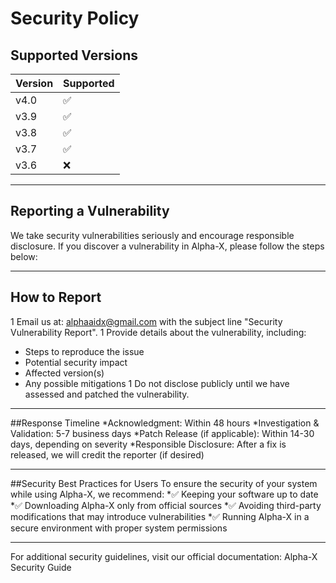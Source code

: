 # Security Policy

## Supported Versions

| Version | Supported          |
| ------- | ------------------ |
| v4.0   | :white_check_mark: |
| v3.9   | :white_check_mark: |
| v3.8   | :white_check_mark: |
| v3.7   | :white_check_mark: |
| v3.6   | :x:                |
***
## Reporting a Vulnerability
We take security vulnerabilities seriously and encourage responsible disclosure. If you discover a vulnerability in Alpha-X, please follow the steps below:
***
## How to Report
1 Email us at: alphaaidx@gmail.com with the subject line "Security Vulnerability Report".
1 Provide details about the vulnerability, including:
* Steps to reproduce the issue
* Potential security impact
* Affected version(s)
* Any possible mitigations
1 Do not disclose publicly until we have assessed and patched the vulnerability.
***
##Response Timeline
*Acknowledgment: Within 48 hours
*Investigation & Validation: 5-7 business days
*Patch Release (if applicable): Within 14-30 days, depending on severity
*Responsible Disclosure: After a fix is released, we will credit the reporter (if desired)

***

##Security Best Practices for Users
To ensure the security of your system while using Alpha-X, we recommend:
*✅ Keeping your software up to date
*✅ Downloading Alpha-X only from official sources
*✅ Avoiding third-party modifications that may introduce vulnerabilities
*✅ Running Alpha-X in a secure environment with proper system permissions
***
For additional security guidelines, visit our official documentation: Alpha-X Security Guide


